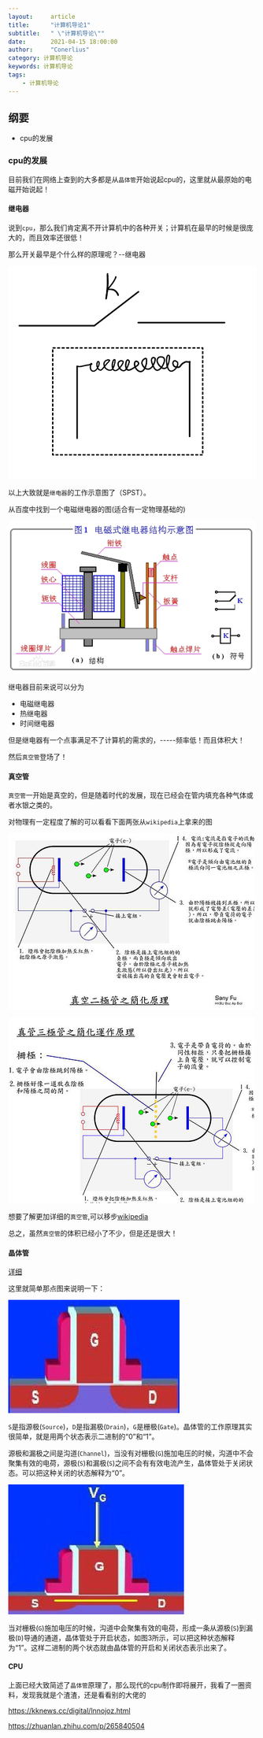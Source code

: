 ```yaml
---
layout:     article
title:      "计算机导论1"
subtitle:   " \"计算机导论\""
date:       2021-04-15 18:00:00
author:     "Conerlius"
category: 计算机导论
keywords: 计算机导论
tags:
    - 计算机导论
---
```


## 纲要

- cpu的发展

### cpu的发展

目前我们在网络上查到的大多都是从`晶体管`开始说起cpu的，这里就从最原始的电磁开始说起！

#### 继电器

说到`cpu`，那么我们肯定离不开计算机中的各种开关；计算机在最早的时候是很庞大的，而且效率还很低！

那么开关最早是个什么样的原理呢？--继电器

![png](/images/compute/compute1.png)

以上大致就是`继电器`的工作示意图了（SPST）。

从百度中找到一个电磁继电器的图(适合有一定物理基础的)

![png](/images/compute/compute2.png)

继电器目前来说可以分为

- 电磁继电器
- 热继电器
- 时间继电器

但是继电器有一个点事满足不了计算机的需求的，-----频率低！而且体积大！

然后`真空管`登场了！

#### 真空管

`真空管`一开始是真空的，但是随着时代的发展，现在已经会在管内填充各种气体或者水银之类的。

对物理有一定程度了解的可以看看下面两张从`wikipedia`上拿来的图

![png](/images/compute/compute3.png)

![png](/images/compute/compute4.png)

想要了解更加详细的`真空管`,可以移步[wikipedia](https://en.wikipedia.org/wiki/Vacuum_tube)

总之，虽然`真空管`的体积已经小了不少，但是还是很大！

#### 晶体管

[详细](https://www.chip37.com/electronic/123.html)

这里就简单那点图来说明一下：

![png](/images/compute/compute5.png)

`S`是指源极(`Source`)，`D`是指漏极(`Drain`)，`G`是栅极(`Gate`)。晶体管的工作原理其实很简单，就是用两个状态表示二进制的“0”和“1”。

源极和漏极之间是沟道(`Channel`)，当没有对栅极(`G`)施加电压的时候，沟道中不会聚集有效的电荷，源极(`S`)和漏极(`S`)之间不会有有效电流产生，晶体管处于关闭状态。可以把这种关闭的状态解释为“0”。

![png](/images/compute/compute6.png)

当对栅极(`G`)施加电压的时候，沟道中会聚集有效的电荷，形成一条从源极(`S`)到漏极(`D`)导通的通道，晶体管处于开启状态，如图3所示，可以把这种状态解释为“1”。这样二进制的两个状态就由晶体管的开启和关闭状态表示出来了。

#### CPU

上面已经大致简述了`晶体管`原理了，那么现代的cpu制作即将展开，我看了一圈资料，发现我就是个渣渣，还是看看别的大佬的

https://kknews.cc/digital/lnnojoz.html

https://zhuanlan.zhihu.com/p/265840504